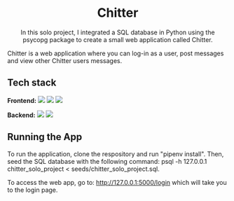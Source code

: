 <h1 align="center">Chitter</h1>

<p align="center">
In this solo project, I integrated a SQL database in Python using the psycopg package to create a small web application called Chitter.</p>

<p>Chitter is a web application where you can log-in as a user, post messages and view other Chitter users messages.</p>

## Tech stack

**Frontend:**
<img src="https://img.shields.io/badge/flask-%23000.svg?style=for-the-badge&logo=flask&logoColor=white"> <img src="https://img.shields.io/badge/html5-%23E34F26.svg?style=for-the-badge&logo=html5&logoColor=white"> <img src="https://img.shields.io/badge/css3-%231572B6.svg?style=for-the-badge&logo=css3&logoColor=white">

**Backend:**
<img src="https://img.shields.io/badge/python-3670A0?style=for-the-badge&logo=python&logoColor=ffdd54">
<img src="https://img.shields.io/badge/postgres-%23316192.svg?style=for-the-badge&logo=postgresql&logoColor=white">

## Running the App

To run the application, clone the respository and run "pipenv install". Then, seed the SQL database with the following command:
psql -h 127.0.0.1 chitter_solo_project < seeds/chitter_solo_project.sql.

To access the web app, go to: http://127.0.0.1:5000/login which will take you to the login page.
